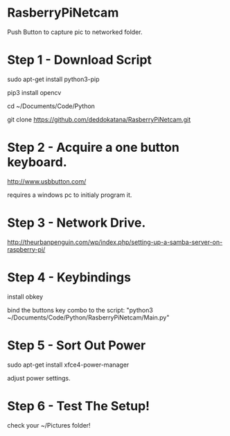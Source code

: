 # RasberryPiNetcam
Push Button to capture pic to networked folder.

# Step 1 - Download Script

sudo apt-get install python3-pip

pip3 install opencv

cd ~/Documents/Code/Python

git clone https://github.com/deddokatana/RasberryPiNetcam.git

# Step 2 - Acquire a one button keyboard.

http://www.usbbutton.com/

requires a windows pc to initialy program it.

# Step 3 - Network Drive.

http://theurbanpenguin.com/wp/index.php/setting-up-a-samba-server-on-raspberry-pi/

# Step 4 - Keybindings

install obkey

bind the buttons key combo to the script: "python3 ~/Documents/Code/Python/RasberryPiNetcam/Main.py"

# Step 5 - Sort Out Power

sudo apt-get install xfce4-power-manager

adjust power settings.

# Step 6 - Test The Setup!
 
 check your ~/Pictures folder!